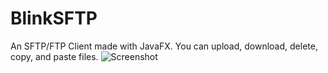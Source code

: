 # BlinkSFTP
An SFTP/FTP Client made with JavaFX.
You can upload, download, delete, copy, and paste files.
![Screenshot](https://i.ibb.co/SRSf3N3/blink-Client-Screenshot.gif)
